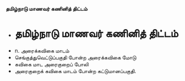 **தமிழ்நாடு மாணவர் கணினித் திட்டம்**
- # தமிழ்நாடு மாணவர் கணினித் திட்டம்
- n. அரைக்கவிகை மாடம்
- செங்குத்துவெட்டுப்பகுதி போன்ற அரைக்கவிகை மோடு
- கவிகை மாட அரைகுறைப் போலி
- அரைகுறைக் கவிகை மாடம் போன்ற கட்டுமானப்பகுதி.

